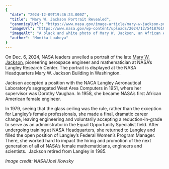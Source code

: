 ```yaml
---
{
  "date": "2024-12-09T19:46:23.000Z",
  "title": "Mary W. Jackson Portrait Revealed",
  "canonicalUrl": "https://www.nasa.gov/image-article/mary-w-jackson-portrait-revealed/",
  "imageUrl": "https://www.nasa.gov/wp-content/uploads/2024/12/54187619861-144e83d280-o.jpg",
  "imageAlt": "A black and white photo of Mary W. Jackson, an African American woman, is in a silver frame. The picture is displayed on a wall with a plaque underneath. Overhead light highlights the photograph.",
  "author": "Monika Luabeya"
}
---
```


On Dec. 6, 2024, NASA leaders unveiled a portrait of the late [Mary W. Jackson](https://www.nasa.gov/people/mary-w-jackson-biography/), pioneering aerospace engineer and mathematician at NASA’s Langley Research Center. The portrait is displayed at the NASA Headquarters Mary W. Jackson Building in Washington.

Jackson accepted a position with the NACA Langley Aeronautical Laboratory’s segregated West Area Computers in 1951, where her supervisor was Dorothy Vaughan. In 1958, she became NASA’s first African American female engineer.

In 1979, seeing that the glass ceiling was the rule, rather than the exception for Langley’s female professionals, she made a final, dramatic career change, leaving engineering and voluntarily accepting a reduction-in-grade to serve as an administrator in the Equal Opportunity Specialist field. After undergoing training at NASA Headquarters, she returned to Langley and filled the open position of Langley’s Federal Women’s Program Manager. There, she worked hard to impact the hiring and promotion of the next generation of all of NASA’s female mathematicians, engineers and scientists.  Jackson retired from Langley in 1985.

_Image credit: NASA/Joel Kowsky_
